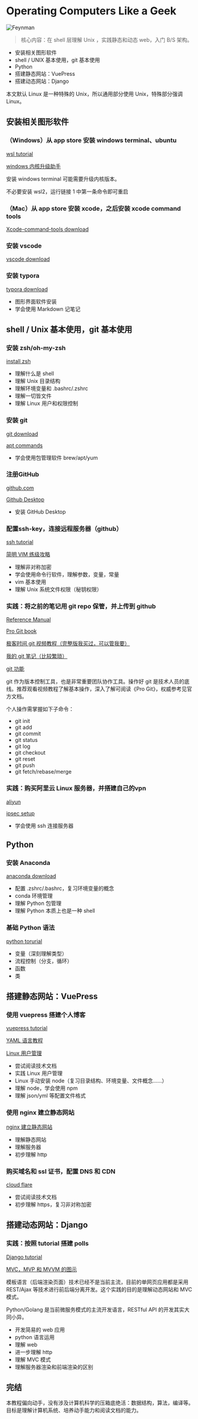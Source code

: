 # Operating Computers Like a Geek

![Feynman](./img/Feynman.png)

> 核心内容：在 shell 层理解 Unix ，实践静态和动态 web，入门 B/S 架构。

* 安装相关图形软件
* shell / UNIX 基本使用，git 基本使用
* Python
* 搭建静态网站：VuePress
* 搭建动态网站：Django

本文默认 Linux 是一种特殊的 Unix，所以通用部分使用 Unix，特殊部分强调 Linux。

## 安装相关图形软件

### （Windows）从 app store 安装 windows terminal、ubuntu

[wsl tutorial](https://docs.microsoft.com/zh-cn/windows/wsl/install-win10)

[windows 内核升级助手](https://www.microsoft.com/zh-cn/software-download/windows10ISO)

安装 windows terminal 可能需要升级内核版本。

不必要安装 wsl2，运行链接 1 中第一条命令即可重启

### （Mac）从 app store 安装 xcode，之后安装 xcode command tools

[Xcode-command-tools download](https://developer.apple.com/xcode/resources/)

### 安装 vscode

[vscode download](https://code.visualstudio.com/)

### 安装 typora

[typora download](https://www.typora.io/)

* 图形界面软件安装
* 学会使用 Markdown 记笔记

## shell / Unix 基本使用，git 基本使用

### 安装 zsh/oh-my-zsh

[install zsh](https://ohmyz.sh/)

* 理解什么是 shell
* 理解 Unix 目录结构
* 理解环境变量和 .bashrc/.zshrc
* 理解一切皆文件
* 理解 Linux 用户和权限控制

### 安装 git

[git download](https://git-scm.com/downloads)

[apt commands](https://quaeast.cn/apt/main.html)

* 学会使用包管理软件 brew/apt/yum

### 注册GitHub

[github.com](https://github.com/)

[Github Desktop](https://desktop.github.com/)

* 安装 GitHub Desktop

### 配置ssh-key，连接远程服务器（github）

[ssh tutorial](https://quaeast.cn/ssh/main.html)

[简明 VIM 练级攻略](https://coolshell.cn/articles/5426.html)

* 理解非对称加密
* 学会使用命令行软件，理解参数，变量，常量
* vim 基本使用
* 理解 Unix 系统文件权限（秘钥权限）

### 实践：将之前的笔记用 git repo 保管，并上传到 github

[Reference Manual](https://git-scm.com/docs)

[Pro Git book](https://git-scm.com/book/en/)

[极客时间 git 视频教程（完整版我买过，可以管我要）](https://www.bilibili.com/video/BV1mJ411X7E8?from=search&seid=11155582492233674745)

[我的 git 笔记（比较繁琐）](https://quaeast.cn/git/main.html#%E4%B8%AA%E4%BA%BA%E5%B7%A5%E4%BD%9C)

[git 功能](https://quaeast.cn/git_function_oriented/main.html)

git 作为版本控制工具，也是非常重要团队协作工具。操作好 git 是技术人员的底线。推荐观看视频教程了解基本操作，深入了解可阅读《Pro Git》，权威参考见官方文档。

个人操作需掌握如下子命令：

* git init
* git add
* git commit
* git status
* git log
* git checkout
* git reset
* git push
* git fetch/rebase/merge

### 实践：购买阿里云 Linux 服务器，并搭建自己的vpn

[aliyun](https://www.aliyun.com/?utm_content=se_1000301881)

[ipsec setup](https://github.com/hwdsl2/setup-ipsec-vpn)

* 学会使用 ssh 连接服务器

## Python 

### 安装 Anaconda

[anaconda download](https://www.anaconda.com/)

* 配置 .zshrc/.bashrc，复习环境变量的概念
* conda 环境管理
* 理解 Python 包管理
* 理解 Python 本质上也是一种 shell

### 基础 Python 语法

[python torurial](https://www.liaoxuefeng.com/wiki/1016959663602400)

* 变量（深刻理解类型）
* 流程控制（分支，循环）
* 函数
* 类

## 搭建静态网站：VuePress

### 使用 vuepress 搭建个人博客

[vuepress tutorial](https://vuepress.vuejs.org/guide/#how-it-works)

[YAML 语言教程](http://www.ruanyifeng.com/blog/2016/07/yaml.html)

[Linux 用户管理](https://quaeast.cn/linux_user_management/main.html)

* 尝试阅读技术文档
* 实践 Linux 用户管理
* Linux 手动安装 node（复习目录结构、环境变量、文件概念……）
* 理解 node，学会使用 npm
* 理解 json/yml 等配置文件格式

### 使用 nginx 建立静态网站

[nginx 建立静态网站](https://quaeast.cn/nginx_http/main.html)

* 理解静态网站
* 理解服务器
* 初步理解 http

### 购买域名和 ssl 证书，配置 DNS 和 CDN

[cloud flare](https://www.cloudflare.com/)

* 尝试阅读技术文档
* 初步理解 https，复习非对称加密

## 搭建动态网站：Django

### 实践：按照 tutorial 搭建 polls

[Django tutorial](https://docs.djangoproject.com/en/3.0/intro/tutorial01/)

[MVC，MVP 和 MVVM 的图示](http://www.ruanyifeng.com/blog/2015/02/mvcmvp_mvvm.html)

模板语言（后端渲染页面）技术已经不是当前主流，目前的单网页应用都是采用 REST/Ajax 等技术进行前后端分离开发。这个实践的目的是理解动态网站和 MVC 模式。

Python/Golang 是当前微服务模式的主流开发语言，RESTful API 的开发其实大同小异。

* 开发简易的 web 应用
* python 语言运用
* 理解 web
* 进一步理解 http
* 理解 MVC 模式
* 理解服务器渲染和前端渲染的区别

## 完结

本教程偏向动手，没有涉及计算机科学的压箱底绝活：数据结构，算法，编译等。目标是理解计算机系统、培养动手能力和阅读文档的能力。